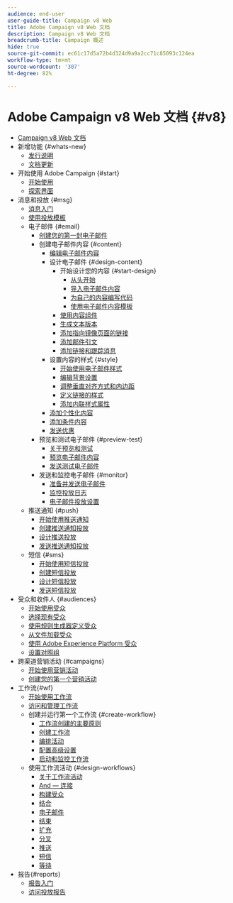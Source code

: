 ```yaml
---
audience: end-user
user-guide-title: Campaign v8 Web
title: Adobe Campaign v8 Web 文档
description: Campaign v8 Web 文档
breadcrumb-title: Campaign 概述
hide: true
source-git-commit: ec61c17d5a72b4d324d9a9a2cc71c85093c124ea
workflow-type: tm+mt
source-wordcount: '307'
ht-degree: 82%

---
```



# Adobe Campaign v8 Web 文档 {#v8}

+ [Campaign v8 Web 文档](campaign-web-home.md)
+ 新增功能 {#whats-new}
   + [发行说明](rn/release-notes.md)
   + [文档更新](rn/documentation-updates.md)
+ 开始使用 Adobe Campaign {#start}
   + [开始使用](get-started/get-started.md)
   + [探索界面](get-started/user-interface.md)
+ 消息和投放 {#msg}
   + [消息入门](email/gs-messages.md)
   + [使用投放模板](email/delivery-template.md)
   + 电子邮件 {#email}
      + [创建您的第一封电子邮件](email/create-email.md)
      + 创建电子邮件内容 {#content}
         + [编辑电子邮件内容](content/edit-content.md)
         + 设计电子邮件 {#design-content}
            + 开始设计您的内容 {#start-design}
               + [从头开始 ](content/create-email-content.md)
               + [导入电子邮件内容](content/existing-content.md)
               + [为自己的内容编写代码](content/code-content.md)
               + [使用电子邮件内容模板](content/email-templates.md)
            + [使用内容组件](content/content-components.md)
            + [生成文本版本](content/text-version-email.md)
            + [添加指向镜像页面的链接](content/mirror-page.md)
            + [添加邮件引文](content/preheader.md)
            + [添加链接和跟踪消息](content/message-tracking.md)
         + 设置内容的样式 {#style}
            + [开始使用电子邮件样式](content/get-started-email-style.md)
            + [编辑背景设置](content/backgrounds.md)
            + [调整垂直对齐方式和内边距](content/alignment-and-padding.md)
            + [定义链接的样式](content/styling-links.md)
            + [添加内联样式属性](content/inline-styling.md)
         + [添加个性化内容](personalization/personalize.md)
         + [添加条件内容](personalization/conditions.md)
         + [发送优惠](content/offers.md)
      + 预览和测试电子邮件 {#preview-test}
         + [关于预览和测试](preview-test/preview-test.md)
         + [预览电子邮件内容](preview-test/preview-content.md)
         + [发送测试电子邮件](preview-test/proofs.md)
      + 发送和监控电子邮件 {#monitor}
         + [准备并发送电子邮件](monitor/prepare-send.md)
         + [监控投放日志](monitor/delivery-logs.md)
         + [电子邮件投放设置](advanced-settings/delivery-settings.md)
   + 推送通知 {#push}
      + [开始使用推送通知](push/gs-push.md)
      + [创建推送通知投放](push/create-push.md)
      + [设计推送投放](push/content-push.md)
      + [发送推送通知投放](push/send-push.md)
   + 短信 {#sms}
      + [开始使用短信投放](sms/gs-sms.md)
      + [创建短信投放](sms/create-sms.md)
      + [设计短信投放 ](sms/content-sms.md)
      + [发送短信投放 ](sms/send-sms.md)
+ 受众和收件人 {#audiences}
   + [开始使用受众](audience/about-audiences.md)
   + [选择现有受众](audience/add-audience.md)
   + [使用规则生成器定义受众](audience/segment-builder.md)
   + [从文件加载受众](audience/file-audience.md)
   + [使用 Adobe Experience Platform 受众](audience/aep-audience.md)
   + [设置对照组](audience/control-group.md)
+ 跨渠道营销活动 {#campaigns}
   + [开始使用营销活动](campaigns/gs-campaigns.md)
   + [创建您的第一个营销活动](campaigns/create-campaigns.md)
+ 工作流{#wf}
   + [开始使用工作流](workflows/gs-workflows.md)
   + [访问和管理工作流](workflows/access-monitor.md)
   + 创建并运行第一个工作流 {#create-workflow}
      + [工作流创建的主要原则](workflows/gs-workflow-creation.md)
      + [创建工作流](workflows/create-workflow.md)
      + [编排活动](workflows/orchestrate-activities.md)
      + [配置高级设置](workflows/workflow-settings.md)
      + [启动和监控工作流](workflows/start-monitor-workflows.md)
   + 使用工作流活动 {#design-workflows}
      + [关于工作流活动](workflows/activities/about-activities.md)
      + [And — 连接](workflows/activities/and-join.md)
      + [构建受众](workflows/activities/build-audience.md)
      + [结合](workflows/activities/combine.md)
      + [电子邮件](workflows/activities/email.md)
      + [结束](workflows/activities/end.md)
      + [扩充](workflows/activities/enrichment.md)
      + [分叉](workflows/activities/fork.md)
      + [推送](workflows/activities/push.md)
      + [短信](workflows/activities/sms.md)
      + [等待](workflows/activities/wait.md)
+ 报告{#reports}
   + [报告入门](reporting/gs-reports.md)
   + [访问投放报告](reporting/delivery-reports.md)


